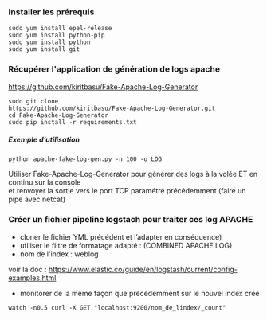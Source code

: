 ### Installer les prérequis

```
sudo yum install epel-release
sudo yum install python-pip
sudo yum install python
sudo yum install git
```

###  Récupérer l'application de génération de logs apache 

https://github.com/kiritbasu/Fake-Apache-Log-Generator

```
sudo git clone
https://github.com/kiritbasu/Fake-Apache-Log-Generator.git
cd Fake-Apache-Log-Generator
sudo pip install -r requirements.txt
```

#####  Exemple d’utilisation
```
python apache-fake-log-gen.py -n 100 -o LOG
```

Utiliser Fake-Apache-Log-Generator pour générer des logs à la volée ET en continu sur la console <br> 
et renvoyer la sortie vers le port TCP paramétré précédemment
(faire un pipe avec netcat)

### Créer un fichier pipeline logstach pour traiter ces log APACHE

- cloner le fichier YML précédent et l’adapter en conséquence)
- utiliser le filtre de formatage adapté : (COMBINED APACHE LOG)
- nom de l'index : weblog

voir la doc : https://www.elastic.co/guide/en/logstash/current/config-examples.html

- monitorer de la même façon que précédemment sur le nouvel index créé
```
watch -n0.5 curl -X GET "localhost:9200/nom_de_lindex/_count"
```




